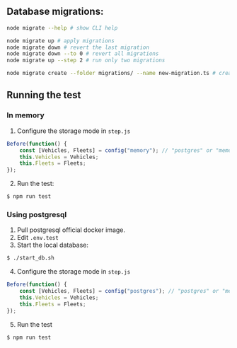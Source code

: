 ## Database migrations:

```sh
node migrate --help # show CLI help

node migrate up # apply migrations
node migrate down # revert the last migration
node migrate down --to 0 # revert all migrations
node migrate up --step 2 # run only two migrations

node migrate create --folder migrations/ --name new-migration.ts # create a new migration file
```

## Running the test

### In memory

1. Configure the storage mode in `step.js`

```js
Before(function() {
    const [Vehicles, Fleets] = config("memory"); // "postgres" or "memory"
    this.Vehicles = Vehicles;
    this.Fleets = Fleets;
});
```

2. Run the test:

```sh
$ npm run test
```

### Using postgresql

1. Pull postgresql official docker image.
2. Edit `.env.test` 
3. Start the local database:

```sh
$ ./start_db.sh
```

4. Configure the storage mode in `step.js`

```js
Before(function() {
    const [Vehicles, Fleets] = config("postgres"); // "postgres" or "memory"
    this.Vehicles = Vehicles;
    this.Fleets = Fleets;
});
```

5. Run the test

```sh
$ npm run test
```
